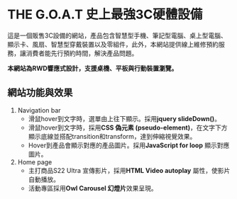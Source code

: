 # THE G.O.A.T 史上最強3C硬體設備

這是一個販售3C設備的網站，產品包含智慧型手機、筆記型電腦、桌上型電腦、顯示卡、風扇、智慧型穿戴裝置以及零組件，此外，本網站提供線上維修預約服務，讓消費者能先行預約時間，解決產品問題。

**本網站為RWD響應式設計，支援桌機、平板與行動裝置瀏覽。**

## 網站功能與效果
1. Navigation bar
    - 滑鼠hover到文字時，選單由上往下顯示。採用**jquery slideDown()**。
    - 滑鼠hover到文字時，採用**CSS 偽元素 (pseudo-element)**，在文字下方顯示底線並搭配transition和transform，達到伸縮視覺效果。
    - Hover到產品會顯示對應的產品圖片。採用**JavaScript for loop** 顯示對應圖片。
2. Home page
    - 主打商品S22 Ultra 宣傳影片，採用**HTML Video autoplay** 屬性，使影片自動播放。
    - 活動專區採用**Owl Carousel 幻燈片**效果呈現。